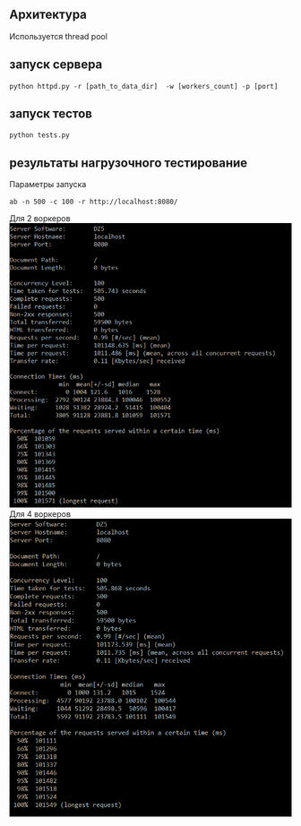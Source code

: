 ## Архитектура
Используется thread pool
## запуск сервера 
```
python httpd.py -r [path_to_data_dir]  -w [workers_count] -p [port]
```
## запуск тестов
```
python tests.py
```
## результаты нагрузочного тестирование
Параметры запуска
```
ab -n 500 -c 100 -r http://localhost:8080/
```
Для 2 воркеров
![alt text](img_tests_ab/img.png)
Для 4 воркеров
![alt text](img_tests_ab/img2.png)
